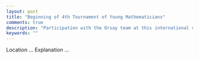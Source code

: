 ```yaml
---
layout: post
title: "Beginning of 4th Tournament of Young Mathematicians"
comments: true
description: "Participation with the Orsay team at this international competition."
keywords: ""
---
```

Location ...
Explanation ...

